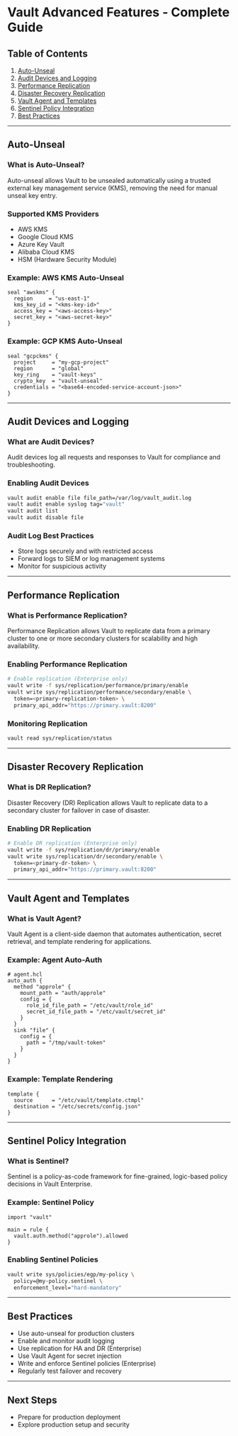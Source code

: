 # Vault Advanced Features - Complete Guide

## Table of Contents
1. [Auto-Unseal](#auto-unseal)
2. [Audit Devices and Logging](#audit-devices-and-logging)
3. [Performance Replication](#performance-replication)
4. [Disaster Recovery Replication](#disaster-recovery-replication)
5. [Vault Agent and Templates](#vault-agent-and-templates)
6. [Sentinel Policy Integration](#sentinel-policy-integration)
7. [Best Practices](#best-practices)

---

## Auto-Unseal

### What is Auto-Unseal?
Auto-unseal allows Vault to be unsealed automatically using a trusted external key management service (KMS), removing the need for manual unseal key entry.

### Supported KMS Providers
- AWS KMS
- Google Cloud KMS
- Azure Key Vault
- Alibaba Cloud KMS
- HSM (Hardware Security Module)

### Example: AWS KMS Auto-Unseal
```hcl
seal "awskms" {
  region     = "us-east-1"
  kms_key_id = "<kms-key-id>"
  access_key = "<aws-access-key>"
  secret_key = "<aws-secret-key>"
}
```

### Example: GCP KMS Auto-Unseal
```hcl
seal "gcpckms" {
  project     = "my-gcp-project"
  region      = "global"
  key_ring    = "vault-keys"
  crypto_key  = "vault-unseal"
  credentials = "<base64-encoded-service-account-json>"
}
```

---

## Audit Devices and Logging

### What are Audit Devices?
Audit devices log all requests and responses to Vault for compliance and troubleshooting.

### Enabling Audit Devices
```bash
vault audit enable file file_path=/var/log/vault_audit.log
vault audit enable syslog tag="vault"
vault audit list
vault audit disable file
```

### Audit Log Best Practices
- Store logs securely and with restricted access
- Forward logs to SIEM or log management systems
- Monitor for suspicious activity

---

## Performance Replication

### What is Performance Replication?
Performance Replication allows Vault to replicate data from a primary cluster to one or more secondary clusters for scalability and high availability.

### Enabling Performance Replication
```bash
# Enable replication (Enterprise only)
vault write -f sys/replication/performance/primary/enable
vault write sys/replication/performance/secondary/enable \
  token=<primary-replication-token> \
  primary_api_addr="https://primary.vault:8200"
```

### Monitoring Replication
```bash
vault read sys/replication/status
```

---

## Disaster Recovery Replication

### What is DR Replication?
Disaster Recovery (DR) Replication allows Vault to replicate data to a secondary cluster for failover in case of disaster.

### Enabling DR Replication
```bash
# Enable DR replication (Enterprise only)
vault write -f sys/replication/dr/primary/enable
vault write sys/replication/dr/secondary/enable \
  token=<primary-dr-token> \
  primary_api_addr="https://primary.vault:8200"
```

---

## Vault Agent and Templates

### What is Vault Agent?
Vault Agent is a client-side daemon that automates authentication, secret retrieval, and template rendering for applications.

### Example: Agent Auto-Auth
```hcl
# agent.hcl
auto_auth {
  method "approle" {
    mount_path = "auth/approle"
    config = {
      role_id_file_path = "/etc/vault/role_id"
      secret_id_file_path = "/etc/vault/secret_id"
    }
  }
  sink "file" {
    config = {
      path = "/tmp/vault-token"
    }
  }
}
```

### Example: Template Rendering
```hcl
template {
  source      = "/etc/vault/template.ctmpl"
  destination = "/etc/secrets/config.json"
}
```

---

## Sentinel Policy Integration

### What is Sentinel?
Sentinel is a policy-as-code framework for fine-grained, logic-based policy decisions in Vault Enterprise.

### Example: Sentinel Policy
```hcl
import "vault"

main = rule {
  vault.auth.method("approle").allowed
}
```

### Enabling Sentinel Policies
```bash
vault write sys/policies/egp/my-policy \
  policy=@my-policy.sentinel \
  enforcement_level="hard-mandatory"
```

---

## Best Practices
- Use auto-unseal for production clusters
- Enable and monitor audit logging
- Use replication for HA and DR (Enterprise)
- Use Vault Agent for secret injection
- Write and enforce Sentinel policies (Enterprise)
- Regularly test failover and recovery

---

## Next Steps
- Prepare for production deployment
- Explore production setup and security 